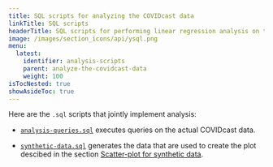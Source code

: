 ```yaml
---
title: SQL scripts for analyzing the COVIDcast data
linkTitle: SQL scripts
headerTitle: SQL scripts for performing linear regression analysis on the COVIDcast data
image: /images/section_icons/api/ysql.png
menu:
  latest:
    identifier: analysis-scripts
    parent: analyze-the-covidcast-data
    weight: 100
isTocNested: true
showAsideToc: true
---
```


Here are the `.sql` scripts that jointly implement analysis:

- [`analysis-queries.sql`](./analysis-queries-sql) executes queries on the actual COVIDcast data.

- [`synthetic-data.sql`](./synthetic-data-sql) generates the data that are used to create the plot descibed in the section [Scatter-plot for synthetic data](../scatter-plot-for-2020-10-21/#scatter-plot-for-synthetic-data).

